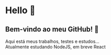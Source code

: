 # Hello :wave:
## Bem-vindo ao meu GitHub! :partying_face:
Aqui está meus trabalhos, testes e estudos...<br>
Atualmente estudando NodeJS, em breve React
